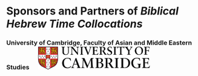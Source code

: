 # Sponsors and Partners of *Biblical Hebrew Time Collocations*

<h3> 
University of Cambridge, Faculty of Asian and Middle Eastern Studies
&nbsp;&nbsp;&nbsp;&nbsp;
<img src="images/CambridgeU_color.jpg" width="295.25" height="61.375">
</h2>
